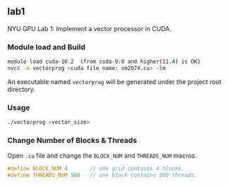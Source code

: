 ## lab1

NYU GPU Lab 1: Implement a vector processor in CUDA.


### Module load and Build

```bash
module load cuda-10.2  (from cuda-9.0 and higher(11.4) is OK)
nvcc -o vectorprog <cuda file name: xm2074.cu> -lm
```
An executable named `vectorprog` will be generated under the project root directory.

### Usage

```bash
./vectorprog <vector_size>
```

### Change Number of Blocks & Threads

Open `.cu` file and change the `BLOCK_NUM` and `THREADS_NUM` macros.


```c
#define BLOCK_NUM 4       // one grid contains 4 blocks.
#define THREADS_NUM 500   // one block contains 500 threads.   
```